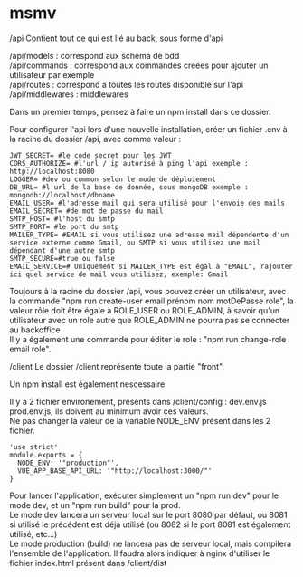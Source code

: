 # msmv
/api
Contient tout ce qui est lié au back, sous forme d'api

/api/models : correspond aux schema de bdd<br>
/api/commands : correspond aux commandes créées pour ajouter un utilisateur par exemple<br>
/api/routes : correspond à toutes les routes disponible sur l'api<br>
/api/middlewares : middlewares

Dans un premier temps, pensez à faire un npm install dans ce dossier.

Pour configurer l'api lors d'une nouvelle installation, créer un fichier .env à la racine du dossier /api, avec comme valeur : 

```
JWT_SECRET= #le code secret pour les JWT
CORS_AUTHORIZE= #l'url / ip autorisé à ping l'api exemple : http://localhost:8080
LOGGER= #dev ou common selon le mode de déploiement
DB_URL= #l'url de la base de donnée, sous mongoDB exemple : mongodb://localhost/dbname
EMAIL_USER= #l'adresse mail qui sera utilisé pour l'envoie des mails
EMAIL_SECRET= #de mot de passe du mail
SMTP_HOST= #l'host du smtp
SMTP_PORT= #le port du smtp
MAILER_TYPE= #EMAIL si vous utilisez une adresse mail dépendente d'un service externe comme Gmail, ou SMTP si vous utilisez une mail dépendant d'une autre smtp
SMTP_SECURE=#true ou false
EMAIL_SERVICE=# Uniquement si MAILER_TYPE est égal à "EMAIL", rajouter ici quel service de mail vous utilisez, exemple: Gmail
```

Toujours à la racine du dossier /api, vous pouvez créer un utilisateur, avec la commande "npm run create-user email prénom nom motDePasse role", la valeur rôle doit être égale à ROLE_USER ou ROLE_ADMIN, à savoir qu'un utilisateur avec un role autre que ROLE_ADMIN ne pourra pas se connecter au backoffice
<br>Il y a également une commande pour éditer le role : "npm run change-role email role".

/client
Le dossier /client représente toute la partie "front".

Un npm install est également nescessaire

Il y a 2 fichier environement, présents dans /client/config : dev.env.js prod.env.js, ils doivent au minimum avoir ces valeurs.<br> Ne pas changer la valeur de la variable NODE_ENV présent dans les 2 fichier.

```
'use strict'
module.exports = {
  NODE_ENV: '"production"',
  VUE_APP_BASE_API_URL: '"http://localhost:3000/"'
}
```

Pour lancer l'application, exécuter simplement un "npm run dev" pour le mode dev, et un "npm run build" pour la prod.<br>
Le mode dev lancera un serveur local sur le port 8080 par défaut, ou 8081 si utilisé le précédent est déjà utilisé (ou 8082 si le port 8081 est également utilisé, etc...)<br>
Le mode production (build) ne lancera pas de serveur local, mais compilera l'ensemble de l'application. Il faudra alors indiquer à nginx d'utiliser le fichier index.html présent dans /client/dist
